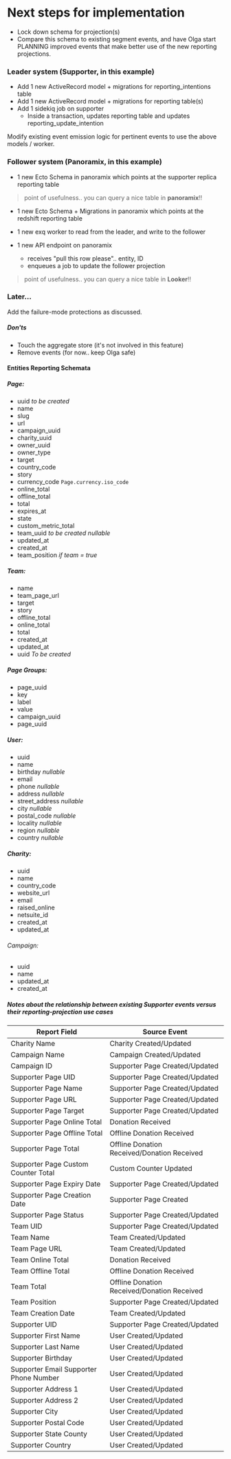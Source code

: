 # Next steps for implementation

- Lock down schema for projection(s)
- Compare this schema to existing segment events, and have Olga start PLANNING improved events that make better use of the new reporting projections.

### Leader system (Supporter, in this example)

- Add 1 new ActiveRecord model + migrations for reporting_intentions table
- Add 1 new ActiveRecord model + migrations for reporting table(s)
- Add 1 sidekiq job on supporter
    - Inside a transaction, updates reporting table and updates reporting_update_intention

Modify existing event emission logic for pertinent events to use the above models / worker.

### Follower system (Panoramix, in this example)

- 1 new Ecto Schema in panoramix which points at the supporter replica reporting table

> point of usefulness.. you can query a nice table in **panoramix**!!

- 1 new Ecto Schema + Migrations in panoramix which points at the redshift reporting table

- 1 new exq worker to read from the leader, and write to the follower

- 1 new API endpoint on panoramix
    - receives "pull this row please".. entity, ID
    - enqueues a job to update the follower projection

> point of usefulness.. you can query a nice table in **Looker**!!

### Later...

Add the failure-mode protections as discussed.

##### Don'ts

- Touch the aggregate store (it's not involved in this feature)
- Remove events (for now.. keep Olga safe)

#### Entities Reporting Schemata
##### Page:
  - uuid _to be created_
  - name
  - slug
  - url
  - campaign_uuid
  - charity_uuid
  - owner_uuid
  - owner_type
  - target
  - country_code
  - story
  - currency_code `Page.currency.iso_code`
  - online_total
  - offline_total
  - total
  - expires_at
  - state
  - custom_metric_total
  - team_uuid *to be created nullable*
  - updated_at
  - created_at
  - team_position *if team = true*

##### Team:
  - name
  - team_page_url
  - target
  - story
  - offline_total
  - online_total
  - total
  - created_at
  - updated_at
  - uuid _To be created_

##### Page Groups:
  - page_uuid
  - key
  - label
  - value
  - campaign_uuid
  - page_uuid

##### User:
  - uuid
  - name
  - birthday _nullable_
  - email
  - phone _nullable_
  - address _nullable_
  - street_address _nullable_
  - city _nullable_
  - postal_code _nullable_
  - locality _nullable_
  - region _nullable_
  - country _nullable_

##### Charity:
- uuid
- name
- country_code
- website_url
- email
- raised_online
- netsuite_id
- created_at
- updated_at

###### Campaign:
  - uuid
  - name
  - updated_at
  - created_at

##### Notes about the relationship between existing Supporter events versus their reporting-projection use cases

Report Field                            | Source Event
----------------------------------------|-------------------------
Charity Name                            | Charity Created/Updated
Campaign Name                           | Campaign Created/Updated
Campaign ID                             | Supporter Page Created/Updated
Supporter Page UID                      | Supporter Page Created/Updated
Supporter Page Name                     | Supporter Page Created/Updated
Supporter Page URL                      | Supporter Page Created/Updated
Supporter Page Target                   | Supporter Page Created/Updated
Supporter Page Online Total             | Donation Received
Supporter Page Offline Total            | Offline Donation Received
Supporter Page Total                    | Offline Donation Received/Donation Received
Supporter Page Custom Counter Total     | Custom Counter Updated
Supporter Page Expiry Date              | Supporter Page Created/Updated
Supporter Page Creation Date            | Supporter Page Created
Supporter Page Status                   | Supporter Page Created/Updated
Team UID                                | Supporter Page Created/Updated
Team Name                               | Team Created/Updated
Team Page URL                           | Team Created/Updated
Team Online Total                       | Donation Received
Team Offline Total                      | Offline Donation Received
Team Total                              | Offline Donation Received/Donation Received
Team Position                           | Supporter Page Created/Updated
Team Creation Date                      | Team Created/Updated
Supporter UID                           | Supporter Page Created/Updated
Supporter First Name                    | User Created/Updated
Supporter Last Name                     | User Created/Updated
Supporter Birthday                      | User Created/Updated
Supporter Email Supporter Phone Number  | User Created/Updated
Supporter Address 1                     | User Created/Updated
Supporter Address 2                     | User Created/Updated
Supporter City                          | User Created/Updated
Supporter Postal Code                   | User Created/Updated
Supporter State County                  | User Created/Updated
Supporter Country                       | User Created/Updated
